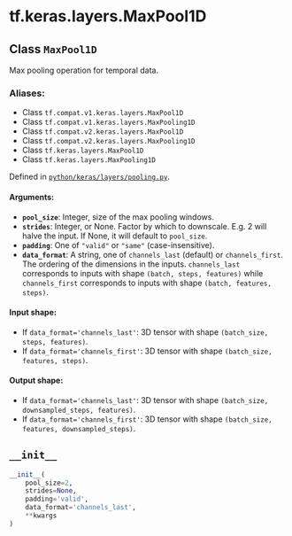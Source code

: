 <div itemscope itemtype="http://developers.google.com/ReferenceObject">
<meta itemprop="name" content="tf.keras.layers.MaxPool1D" />
<meta itemprop="path" content="Stable" />
<meta itemprop="property" content="__init__"/>
</div>

# tf.keras.layers.MaxPool1D

## Class `MaxPool1D`

Max pooling operation for temporal data.



### Aliases:

* Class `tf.compat.v1.keras.layers.MaxPool1D`
* Class `tf.compat.v1.keras.layers.MaxPooling1D`
* Class `tf.compat.v2.keras.layers.MaxPool1D`
* Class `tf.compat.v2.keras.layers.MaxPooling1D`
* Class `tf.keras.layers.MaxPool1D`
* Class `tf.keras.layers.MaxPooling1D`



Defined in [`python/keras/layers/pooling.py`](/code/stable/tensorflow/python/keras/layers/pooling.py).

<!-- Placeholder for "Used in" -->


#### Arguments:


* <b>`pool_size`</b>: Integer, size of the max pooling windows.
* <b>`strides`</b>: Integer, or None. Factor by which to downscale.
  E.g. 2 will halve the input.
  If None, it will default to `pool_size`.
* <b>`padding`</b>: One of `"valid"` or `"same"` (case-insensitive).
* <b>`data_format`</b>: A string,
  one of `channels_last` (default) or `channels_first`.
  The ordering of the dimensions in the inputs.
  `channels_last` corresponds to inputs with shape
  `(batch, steps, features)` while `channels_first`
  corresponds to inputs with shape
  `(batch, features, steps)`.


#### Input shape:

- If `data_format='channels_last'`:
  3D tensor with shape `(batch_size, steps, features)`.
- If `data_format='channels_first'`:
  3D tensor with shape `(batch_size, features, steps)`.



#### Output shape:

- If `data_format='channels_last'`:
  3D tensor with shape `(batch_size, downsampled_steps, features)`.
- If `data_format='channels_first'`:
  3D tensor with shape `(batch_size, features, downsampled_steps)`.


<h2 id="__init__"><code>__init__</code></h2>

``` python
__init__(
    pool_size=2,
    strides=None,
    padding='valid',
    data_format='channels_last',
    **kwargs
)
```






